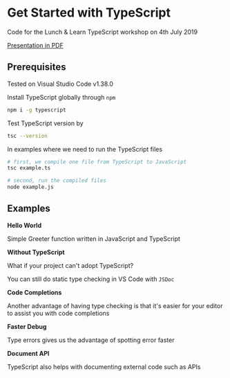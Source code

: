 # Get Started with TypeScript

Code for the Lunch & Learn TypeScript workshop on 4th July 2019

[Presentation in PDF](/TypeScript-Workshop.pdf)

## Prerequisites

Tested on Visual Studio Code v1.38.0

Install TypeScript globally through `npm`

```sh
npm i -g typescript
```

Test TypeScript version by

```sh
tsc --version
```

In examples where we need to run the TypeScript files

```sh
# first, we compile one file from TypeScript to JavaScript
tsc example.ts

# second, run the compiled files
node example.js
```

## Examples

**Hello World**

Simple Greeter function written in JavaScript and TypeScript

**Without TypeScript**

What if your project can't adopt TypeScript?

You can still do static type checking in VS Code with `JSDoc`

**Code Completions**

Another advantage of having type checking is that it's easier for your editor to
assist you with code completions

**Faster Debug**

Type errors gives us the advantage of spotting error faster

**Document API**

TypeScript also helps with documenting external code such as APIs
